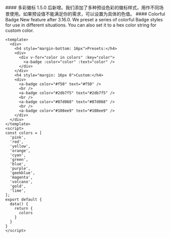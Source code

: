 <cn>
#### 多彩徽标
1.5.0 后新增。我们添加了多种预设色彩的徽标样式，用作不同场景使用。如果预设值不能满足你的需求，可以设置为具体的色值。
</cn>

<us>
#### Colorful Badge
New feature after 3.16.0. We preset a series of colorful Badge styles for use in different situations. You can also set it to a hex color string for custom color.
</us>

```tpl
<template>
  <div>
    <h4 style="margin-bottom: 16px">Presets:</h4>
    <div>
      <div v-for="color in colors" :key="color">
        <a-badge :color="color" :text="color" />
      </div>
    </div>
    <h4 style="margin: 16px 0">Custom:</h4>
    <div>
      <a-badge color="#f50" text="#f50" />
      <br />
      <a-badge color="#2db7f5" text="#2db7f5" />
      <br />
      <a-badge color="#87d068" text="#87d068" />
      <br />
      <a-badge color="#108ee9" text="#108ee9" />
    </div>
  </div>
</template>
<script>
const colors = [
  'pink',
  'red',
  'yellow',
  'orange',
  'cyan',
  'green',
  'blue',
  'purple',
  'geekblue',
  'magenta',
  'volcano',
  'gold',
  'lime',
];
export default {
  data() {
    return {
      colors
    }
  }
}
</script>
```
